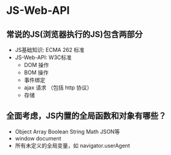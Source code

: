 # JS-Web-API

## 常说的JS(浏览器执行的JS)包含两部分
- JS基础知识: ECMA 262 标准
- JS-Web-API: W3C标准
    - DOM 操作
    - BOM 操作
    - 事件绑定
    - ajax 请求 （包括 http 协议）
    - 存储

## 全面考虑，JS内置的全局函数和对象有哪些？
- Object Array Boolean String Math JSON等
- window document
- 所有未定义的全局变量，如 navigator.userAgent